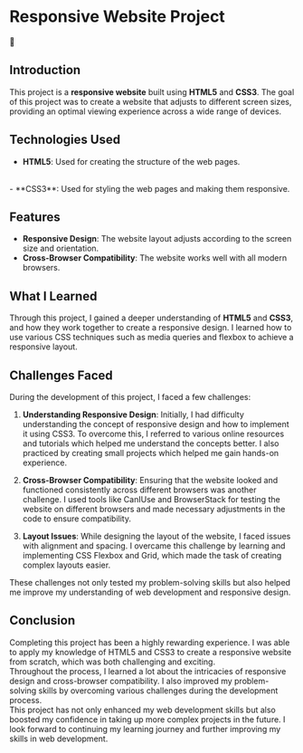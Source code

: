 # **Responsive Website Project**
:wave:
## **Introduction**
This project is a **responsive website** built using **HTML5** and **CSS3**. The goal of this project was to create a website that adjusts to different screen sizes, providing an optimal viewing experience across a wide range of devices.

## **Technologies Used**
- **HTML5**: Used for creating the structure of the web pages.
<br>
- **CSS3**: Used for styling the web pages and making them responsive.

## **Features**
- **Responsive Design**: The website layout adjusts according to the screen size and orientation.
- **Cross-Browser Compatibility**: The website works well with all modern browsers.

## **What I Learned**
Through this project, I gained a deeper understanding of **HTML5** and **CSS3**, and how they work together to create a responsive design. I learned how to use various CSS techniques such as media queries and flexbox to achieve a responsive layout.

## **Challenges Faced**

During the development of this project, I faced a few challenges:

1. **Understanding Responsive Design**: Initially, I had difficulty understanding the concept of responsive design and how to implement it using CSS3. To overcome this, I referred to various online resources and tutorials which helped me understand the concepts better. I also practiced by creating small projects which helped me gain hands-on experience.

2. **Cross-Browser Compatibility**: Ensuring that the website looked and functioned consistently across different browsers was another challenge. I used tools like CanIUse and BrowserStack for testing the website on different browsers and made necessary adjustments in the code to ensure compatibility.

3. **Layout Issues**: While designing the layout of the website, I faced issues with alignment and spacing. I overcame this challenge by learning and implementing CSS Flexbox and Grid, which made the task of creating complex layouts easier.

These challenges not only tested my problem-solving skills but also helped me improve my understanding of web development and responsive design.


## **Conclusion**

Completing this project has been a highly rewarding experience. I was able to apply my knowledge of HTML5 and CSS3 to create a responsive website from scratch, which was both challenging and exciting. 
<br>
Throughout the process, I learned a lot about the intricacies of responsive design and cross-browser compatibility. I also improved my problem-solving skills by overcoming various challenges during the development process.
<br>
This project has not only enhanced my web development skills but also boosted my confidence in taking up more complex projects in the future. I look forward to continuing my learning journey and further improving my skills in web development.

